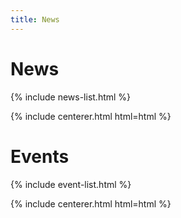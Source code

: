 ```yaml
---
title: News 
---
```



# <i class="fas fa-feather-alt"></i>News

{% include news-list.html %}

{% include centerer.html html=html %}


# <i class="fas fa-feather-alt"></i>Events

{% include event-list.html %}

{% include centerer.html html=html %}

